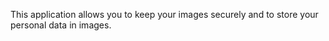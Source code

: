 This application allows you to keep your images securely and to store your personal data in images.
